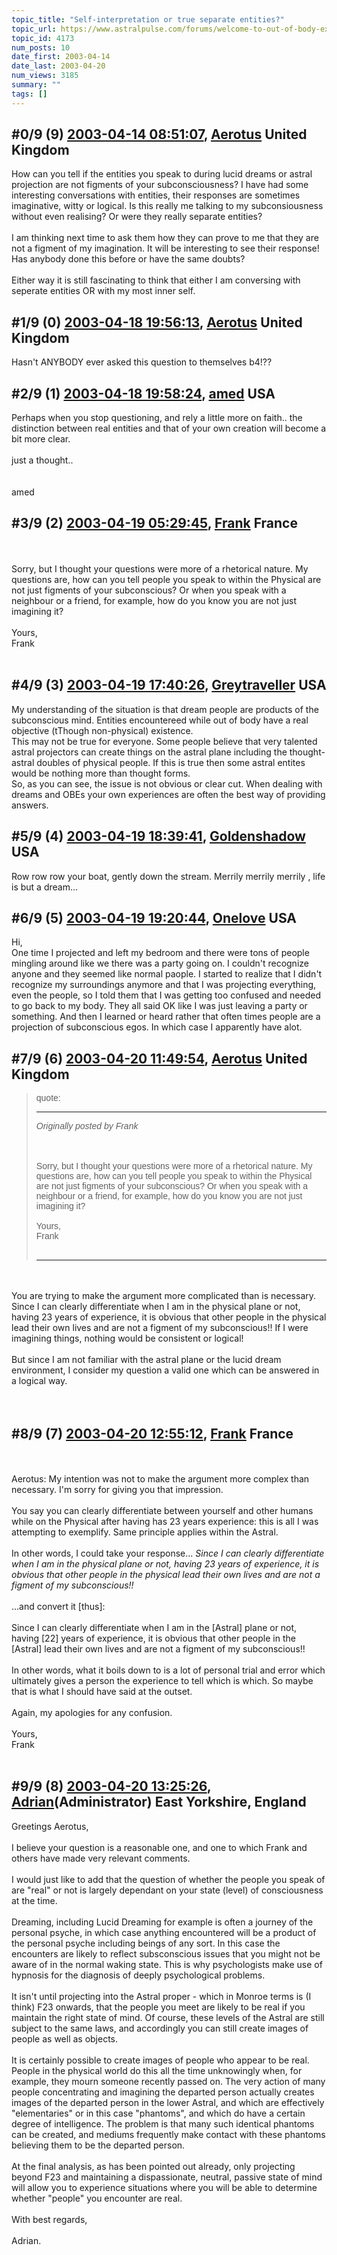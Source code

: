 ```yaml
---
topic_title: "Self-interpretation or true separate entities?"
topic_url: https://www.astralpulse.com/forums/welcome-to-out-of-body-experiences!/self-interpretation-or-true-separate-entities
topic_id: 4173
num_posts: 10
date_first: 2003-04-14
date_last: 2003-04-20
num_views: 3185
summary: ""
tags: []
---
```


## \#0/9 (9) [2003-04-14 08:51:07](https://www.astralpulse.com/forums/index.php?msg=119883), [Aerotus](https://www.astralpulse.com/forums/profile/?u=1689) United Kingdom ##
<section>
How can you tell if the entities you speak to during lucid dreams or astral projection are not figments of your subconsciousness? I have had some interesting conversations with entities, their responses are sometimes imaginative, witty or logical. Is this really me talking to my subconsiousness without even realising? Or were they really separate entities?
<br>
<br>
I am thinking next time to ask them how they can prove to me that they are not a figment of my imagination. It will be interesting to see their response! Has anybody done this before or have the same doubts?
<br>
<br>
Either way it is still fascinating to think that either I am conversing with seperate entities OR with my most inner self.
<br>
</section>

## \#1/9 (0) [2003-04-18 19:56:13](https://www.astralpulse.com/forums/index.php?msg=28438), [Aerotus](https://www.astralpulse.com/forums/profile/?u=1689) United Kingdom ##
<section>
Hasn't ANYBODY ever asked this question to themselves b4!??
</section>

## \#2/9 (1) [2003-04-18 19:58:24](https://www.astralpulse.com/forums/index.php?msg=28439), [amed](https://www.astralpulse.com/forums/profile/?u=1950) USA ##
<section>
Perhaps when you stop questioning, and rely a little more on faith.. the distinction between real entities and that of your own creation will become a bit more clear.
<br>
<br>
just a thought..
<br>
<br>
<br>
amed
</section>

## \#3/9 (2) [2003-04-19 05:29:45](https://www.astralpulse.com/forums/index.php?msg=28466), [Frank](https://www.astralpulse.com/forums/profile/?u=359) France ##
<section>
<br>
<br>
Sorry, but I thought your questions were more of a rhetorical nature. My questions are, how can you tell people you speak to within the Physical are not just figments of your subconscious? Or when you speak with a neighbour or a friend, for example, how do you know you are not just imagining it?
<br>
<br>
Yours,
<br>
Frank
<br>
<br>
</section>

## \#4/9 (3) [2003-04-19 17:40:26](https://www.astralpulse.com/forums/index.php?msg=28494), [Greytraveller](https://www.astralpulse.com/forums/profile/?u=1734) USA ##
<section>
My understanding of the situation is that dream people are products of the subconscious mind. Entities encountereed while out of body have a real objective (tThough non-physical) existence.
<br>
This may not be true for everyone. Some people believe that very talented astral projectors can create things on the astral plane including the thought-astral doubles of physical people. If this is true then some astral entites would be nothing more than thought forms.
<br>
So, as you can see, the issue is not obvious or clear cut. When dealing with dreams and OBEs your own experiences are often the best way of providing answers.
</section>

## \#5/9 (4) [2003-04-19 18:39:41](https://www.astralpulse.com/forums/index.php?msg=28499), [Goldenshadow](https://www.astralpulse.com/forums/profile/?u=857) USA ##
<section>
Row row row your boat, gently down the stream. Merrily merrily merrily , life is but a dream...
</section>

## \#6/9 (5) [2003-04-19 19:20:44](https://www.astralpulse.com/forums/index.php?msg=28501), [Onelove](https://www.astralpulse.com/forums/profile/?u=2034) USA ##
<section>
Hi,
<br>
One time I projected and left my bedroom and there were tons of people mingling around like we there was a party going on. I couldn't recognize anyone and they seemed like normal paople. I started to realize that I didn't recognize my surroundings anymore and that I was projecting everything, even the people, so I told them that I was getting too confused and needed to go back to my body. They all said OK like I was just leaving a party or something. And then I learned or heard rather that often times people are a projection of subconscious egos. In which case I apparently have alot.
</section>

## \#7/9 (6) [2003-04-20 11:49:54](https://www.astralpulse.com/forums/index.php?msg=28549), [Aerotus](https://www.astralpulse.com/forums/profile/?u=1689) United Kingdom ##
<section>
<blockquote id='"quote"'>
 <font face='"Arial"' id='"quote"' size='"1"'>
  quote:
  <hr height='"1"' id='"quote"' noshade=""/>
  <i>
   Originally posted by Frank
  </i>
  <br>
  <br>
  <br>
  <br>
  Sorry, but I thought your questions were more of a rhetorical nature. My questions are, how can you tell people you speak to within the Physical are not just figments of your subconscious? Or when you speak with a neighbour or a friend, for example, how do you know you are not just imagining it?
  <br>
  <br>
  Yours,
  <br>
  Frank
  <br>
  <br>
  <hr height='"1"' id='"quote"' noshade=""/>
 </font>
</blockquote>
<br>
<br>
You are trying to make the argument more complicated than is necessary. Since I can clearly differentiate when I am in the physical plane or not, having 23 years of experience, it is obvious that other people in the physical lead their own lives and are not a figment of my subconscious!! If I were imagining things, nothing would be consistent or logical!
<br>
<br>
But since I am not familiar with the astral plane or the lucid dream environment, I consider my question a valid one which can be answered in a logical way.
<br>
<br>
<br>
</section>

## \#8/9 (7) [2003-04-20 12:55:12](https://www.astralpulse.com/forums/index.php?msg=28551), [Frank](https://www.astralpulse.com/forums/profile/?u=359) France ##
<section>
<br>
<br>
Aerotus: My intention was not to make the argument more complex than necessary. I'm sorry for giving you that impression.
<br>
<br>
You say you can clearly differentiate between yourself and other humans while on the Physical after having has 23 years experience: this is all I was attempting to exemplify. Same principle applies within the Astral.
<br>
<br>
In other words, I could take your response...
<i>
 Since I can clearly differentiate when I am in the physical plane or not, having 23 years of experience, it is obvious that other people in the physical lead their own lives and are not a figment of my subconscious!!
</i>
<br>
<br>
...and convert it [thus]:
<br>
<br>
Since I can clearly differentiate when I am in the [Astral] plane or not, having [22] years of experience, it is obvious that other people in the [Astral] lead their own lives and are not a figment of my subconscious!!
<br>
<br>
In other words, what it boils down to is a lot of personal trial and error which ultimately gives a person the experience to tell which is which. So maybe that is what I should have said at the outset.
<br>
<br>
Again, my apologies for any confusion.
<br>
<br>
Yours,
<br>
Frank
<br>
<br>
</section>

## \#9/9 (8) [2003-04-20 13:25:26](https://www.astralpulse.com/forums/index.php?msg=28555), [Adrian](https://www.astralpulse.com/forums/profile/?u=31)(Administrator) East Yorkshire, England ##
<section>
Greetings Aerotus,
<br>
<br>
I believe your question is a reasonable one, and one to which Frank and others have made very relevant comments.
<br>
<br>
I would just like to add that the question of whether the people you speak of are "real" or not is largely dependant on your state (level) of consciousness at the time.
<br>
<br>
Dreaming, including Lucid Dreaming for example is often a journey of the personal psyche, in which case anything encountered will be a product of the personal psyche including beings of any sort. In this case the encounters are likely to reflect subsconscious issues that you might not be aware of in the normal waking state. This is why psychologists make use of hypnosis for the diagnosis of deeply psychological problems.
<br>
<br>
It isn't until projecting into the Astral proper - which in Monroe terms is (I think) F23 onwards, that the people you meet are likely to be real if you maintain the right state of mind. Of course, these levels of the Astral are still subject to the same laws, and accordingly you can still create images of people as well as objects.
<br>
<br>
It is certainly possible to create images of people who appear to be real. People in the physical world do this all the time unknowingly when, for example, they mourn someone recently passed on. The very action of many people concentrating and imagining the departed person actually creates images of the departed person in the lower Astral, and which are effectively "elementaries" or in this case "phantoms", and which do have a certain degree of intelligence. The problem is that many such identical phantoms can be created, and mediums frequently make contact with these phantoms believing them to be the departed person.
<br>
<br>
At the final analysis, as has been pointed out already, only projecting beyond F23 and maintaining a dispassionate, neutral, passive state of mind will allow you to experience situations where you will be able to determine whether "people" you encounter are real.
<br>
<br>
With best regards,
<br>
<br>
Adrian.
<br>
</section>